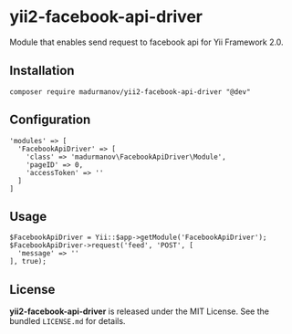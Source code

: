 # yii2-facebook-api-driver
Module that enables send request to facebook api for Yii Framework 2.0.

## Installation
```
composer require madurmanov/yii2-facebook-api-driver "@dev"
```

## Configuration
```
'modules' => [
  'FacebookApiDriver' => [
    'class' => 'madurmanov\FacebookApiDriver\Module',
    'pageID' => 0,
    'accessToken' => ''
  ]
]
```

## Usage
```
$FacebookApiDriver = Yii::$app->getModule('FacebookApiDriver');
$FacebookApiDriver->request('feed', 'POST', [
  'message' => ''
], true);
```

## License
**yii2-facebook-api-driver** is released under the MIT License. See the bundled `LICENSE.md` for details.
